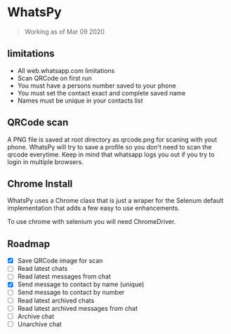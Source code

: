 # WhatsPy

> Working as of Mar 09 2020

## limitations

- All web.whatsapp.com limitations
- Scan QRCode on first run
- You must have a persons number saved to your phone
- You must set the contact exact and complete saved name
- Names must be unique in your contacts list

## QRCode scan

A PNG file is saved at root directory as qrcode.png for scaning with yout phone. 
WhatsPy will try to save a profile so you don't need to scan the qrcode everytime.
Keep in mind that whatsapp logs you out if you try to login in multiple browsers.

## Chrome Install

WhatsPy uses a Chrome class that is just a wraper for the Selenum default implementation
that adds a few easy to use enhancements.

To use chrome with selenium you will need ChromeDriver.

## Roadmap

- [x] Save QRCode image for scan
- [ ] Read latest chats
- [ ] Read latest messages from chat
- [x] Send message to contact by name (unique)
- [ ] Send message to contact by number
- [ ] Read latest archived chats
- [ ] Read latest archived messages from chat
- [ ] Archive chat
- [ ] Unarchive chat